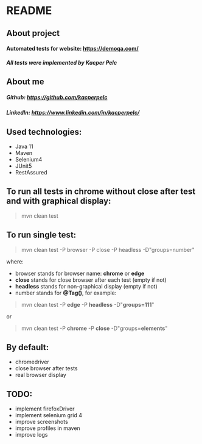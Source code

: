 # README
## About project
#### Automated tests for website: https://demoqa.com/
##### All tests were implemented by Kacper Pelc

## About me
##### Github: https://github.com/kacperpelc
##### LinkedIn: https://www.linkedin.com/in/kacperpelc/

## Used technologies:
* Java 11
* Maven
* Selenium4
* JUnit5
* RestAssured

## To run all tests in chrome without close after test and with graphical display:
> mvn clean test

## To run single test:
> mvn clean test -P browser -P close -P headless -D"groups=number"

where:
- browser stands for browser name: **chrome** or **edge**
- **close** stands for close browser after each test (empty if not)
- **headless** stands for non-graphical display (empty if not)
- number stands for **@Tag()**, for example:
> mvn clean test -P **edge** -P **headless** -D"**groups=111**"

or

> mvn clean test -P **chrome** -P **close** -D"groups=**elements**"

## By default:
- chromedriver
- close browser after tests
- real browser display

## TODO:
- implement firefoxDriver
- implement selenium grid 4
- improve screenshots
- improve profiles in maven
- improve logs


